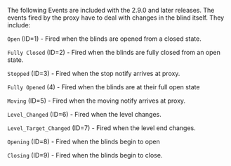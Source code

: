 
The following Events are included with the 2.9.0 and later releases. The events fired by the proxy  have to deal with changes in the blind itself. They include:

`Open` (ID=1) - Fired when the blinds are opened from a closed state.

`Fully Closed` (ID=2) - Fired when the blinds are fully closed from an open state.

`Stopped` (ID=3) - Fired when the stop notify arrives at proxy.

`Fully Opened` (4) - Fired when the blinds are at their full open state

`Moving` (ID=5) - Fired when the moving notify arrives at proxy. 

`Level_Changed` (ID=6) - Fired when the level changes.

`Level_Target_Changed` (ID=7) - Fired when the level end changes.

`Opening` (ID=8) - Fired when the blinds begin to open

`Closing` (ID=9) - Fired when the blinds begin to close.
